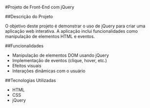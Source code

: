 #Projeto de Front-End com jQuery

##Descrição do Projeto

O objetivo deste projeto é demonstrar o uso de jQuery para criar uma aplicação web interativa. A aplicação inclui funcionalidades como manipulação de elementos HTML e eventos.

##Funcionalidades

- Manipulação de elementos DOM usando jQuery
- Implementação de eventos (clique, hover, etc.)
- Efeitos visuais
- Interações dinâmicas com o usuário

##Tecnologias Utilizadas

- HTML
- CSS
- jQuery

